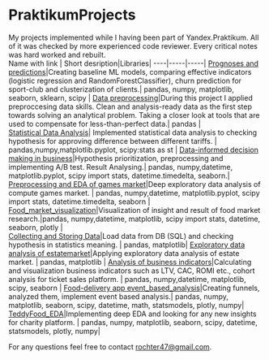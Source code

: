 # PraktikumProjects
My projects implemented while I having been part of Yandex.Praktikum. All of it was checked by more experienced code reviewer. Every critical notes was hard worked and rebuilt.  
Name with link | Short desription|Libraries|
----|-----|-----|
[Prognoses and predictions](https://github.com/rochter47/PraktikumProjects/tree/master/ML_baseline)|Creating baseline ML models, comparing effective indicators (logistic regression and RandomForestClassifier), churn prediction for sport-club and clusterization of clients.| pandas, numpy, matplotlib, seaborn, sklearn, scipy | 
[Data preprocessing](https://github.com/rochter47/PraktikumProjects/tree/master/bank_clients_analysis)|During this project I applied preproccesing data skills.  Clean and analysis-ready data as the first step towards solving an analytical problem. Taking a closer look at tools that are used to compensate for less-than-perfect data.| pandas |   
[Statistical Data Analysis](https://github.com/rochter47/PraktikumProjects/tree/master/statistical%20analysis_telecom_company)| Implemented statistical data analysis to checking hypothesis for approving  difference between different tariffs. | pandas,numpy,matplotlib.pyplot, scipy:stats as st  |
[Data-informed decision making in business](https://github.com/rochter47/PraktikumProjects/tree/master/hypothesis_prioritization_AB_Test_analysis)|Hypothesis prioritization, preprocessing and implementing A/B test. Result Analysing.| pandas, numpy,datetime, matplotlib.pyplot, scipy import stats, datetime.timedelta, seaborn.|        
[Preprocessing and EDA of games market](https://github.com/rochter47/PraktikumProjects/tree/master/games_analysis_for_internet_shop)|Deep exploratory data analysis of compute games market. | pandas, numpy,datetime, matplotlib.pyplot, scipy import stats, datetime.timedelta, seaborn |     
[Food_market_visualization](https://github.com/rochter47/PraktikumProjects/tree/master/food_market_visualization)|Visualization of insight and result of food market research.|pandas, numpy,datetime, matplotlib, scipy import stats, datetime, seaborn, plotly |    
[Collecting and Storing Data](https://github.com/rochter47/PraktikumProjects/tree/master/flights_company_analysis)|Load data from DB (SQL) and checking hypothesis in statistics meaning. | pandas, matplotlib|
[Exploratory data analysis of estatemarket]( https://github.com/rochter47/PraktikumProjects/tree/master/exploratory_data_analysis_estate_market)|Applying exploratory data analysis of estate market. | pandas,  matplotlib |
[Analysis of business indicators](https://github.com/rochter47/PraktikumProjects/tree/master/business_metrics_research_entertainment_ticket_sales_platform)|Calculating and visualization business indicators such as LTV, CAC, ROMI etc., cohort analysis for ticket sales platform. | pandas, numpy,datetime, matplotlib, scipy, seaborn  | 
[Food-delivery app event_based_analysis](https://github.com/rochter47/PraktikumProjects/tree/master/app_food_delivery_event_based_analysis)|Creating funnels, analyzed them, implement event based analysis.| pandas, numpy, matplotlib, seaborn, scipy, datetime, math, statsmodels, plotly, numpy|
[TeddyFood_EDA](https://github.com/rochter47/PraktikumProjects/tree/master/TeddyFood_EDA)|Implementing deep EDA and looking for any new insights for charity platform. | pandas, numpy, matplotlib, seaborn, scipy, datetime, statsmodels, plotly, numpy| 

For any questions feel free to contact  rochter47@gmail.com.
